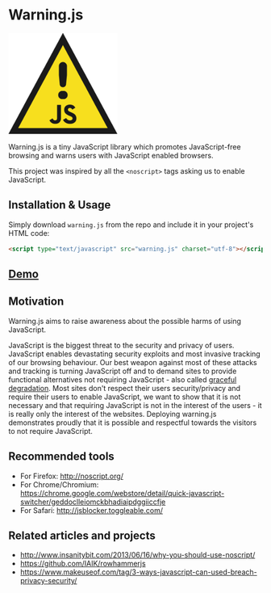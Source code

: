 # Warning.js


<img src="docs/images/warningjs_logo.png" alt="Warning.js Logo" height="200">


Warning.js is a tiny JavaScript library which promotes JavaScript-free browsing and warns users with JavaScript enabled browsers.

This project was inspired by all the `<noscript>` tags asking us to enable JavaScript.


## Installation & Usage

Simply download `warning.js` from the repo and include it in your project's HTML code:

```html
<script type="text/javascript" src="warning.js" charset="utf-8"></script>
```

## [Demo](https://asciimoo.github.io/warning.js/)


## Motivation

Warning.js aims to raise awareness about the possible harms of using JavaScript.

JavaScript is the biggest threat to the security and privacy of users. JavaScript enables devastating security exploits and most invasive tracking of our browsing behaviour. Our best weapon against most of these attacks and tracking is turning JavaScript off and to demand sites to provide functional alternatives not requiring JavaScript -  also called [graceful degradation](https://www.w3.org/wiki/Graceful_degradation_versus_progressive_enhancement).
Most sites don't respect their users security/privacy and require their users to enable JavaScript, we want to show that it is not necessary and that requiring JavaScript is not in the interest of the users - it is really only the interest of the websites. Deploying warning.js demonstrates proudly that it is possible and respectful towards the visitors to not require JavaScript.

## Recommended tools

 - For Firefox: http://noscript.org/
 - For Chrome/Chromium: https://chrome.google.com/webstore/detail/quick-javascript-switcher/geddoclleiomckbhadiaipdggiiccfje
 - For Safari: http://jsblocker.toggleable.com/


## Related articles and projects

 - http://www.insanitybit.com/2013/06/16/why-you-should-use-noscript/
 - https://github.com/IAIK/rowhammerjs
 - https://www.makeuseof.com/tag/3-ways-javascript-can-used-breach-privacy-security/
